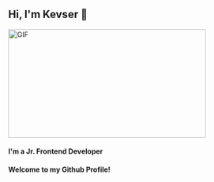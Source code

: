 ## Hi, I'm Kevser  👋

 <img align="center" alt="GIF" src="https://github.com/arsentieva/arsentieva/blob/main/code.gif?raw=true" width="400" height="220" />
 
#### I'm a Jr. Frontend Developer
#### Welcome to my Github Profile!
